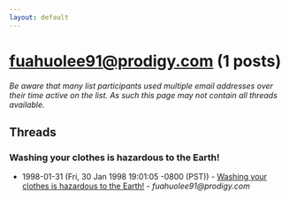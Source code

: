 ```yaml
---
layout: default
---
```


# fuahuolee91@prodigy.com (1 posts)

_Be aware that many list participants used multiple email addresses over their time active on the list. As such this page may not contain all threads available._

## Threads

### Washing your clothes is hazardous to the Earth!
+ 1998-01-31 (Fri, 30 Jan 1998 19:01:05 -0800 (PST)) - [Washing your clothes is hazardous to the Earth!](/archive/1998/01/29e4e6e3083bd9db2eada36cea80777ab9824db69d2afee5d408410cc9be74d8) - _fuahuolee91@prodigy.com_

